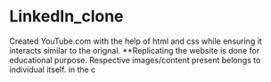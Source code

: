 # LinkedIn_clone
Created YouTube.com with the help of html and css while ensuring it interacts similar to the orignal. **Replicating the website is done for educational purpose. Respective images/content present belongs to individual itself. in the c
